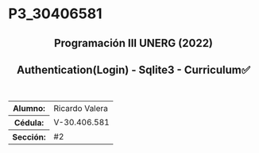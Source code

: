 # P3_30406581
<h2 align="center">Programación III UNERG (2022)</h2>
<h2 align="center">Authentication(Login) - Sqlite3 - Curriculum✅</h2>
<br>
<table>
  <tr>
    <th>Alumno: </td>
    <td>Ricardo Valera</th>
  </tr>
  <tr>
    <th>Cédula: </td>
    <td>V-30.406.581</th>
  </tr>
  <tr>
    <th>Sección: </td>
    <td>#2</th>
  </tr>
</table>
